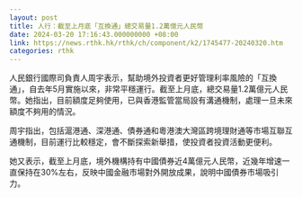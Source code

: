 ```yaml
---
layout: post
title: 人行：截至上月底「互換通」總交易量1.2萬億元人民幣
date: 2024-03-20 17:16:43.000000000 +08:00
link: https://news.rthk.hk/rthk/ch/component/k2/1745477-20240320.htm
categories: rthk
---
```


人民銀行國際司負責人周宇表示，幫助境外投資者更好管理利率風險的「互換通」，自去年5月實施以來，非常平穩運行。截至上月底，總交易量1.2萬億元人民幣。她指出，目前額度足夠使用，已與香港監管當局設有溝通機制，處理一旦未來額度不夠用的情況。

周宇指出，包括滬港通、深港通、債券通和粵港澳大灣區跨境理財通等市場互聯互通機制，目前運行比較穩定，會不斷探索新舉措，使投資者投資活動更便利。

她又表示，截至上月底，境外機構持有中國債券近4萬億元人民幣，近幾年增速一直保持在30%左右，反映中國金融市場對外開放成果，說明中國債券市場吸引力。
